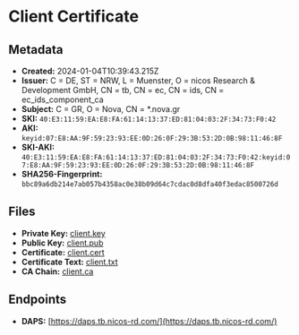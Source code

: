 # Client Certificate

## Metadata

- **Created:** 2024-01-04T10:39:43.215Z
- **Issuer:** C = DE, ST = NRW, L = Muenster, O = nicos Research & Development GmbH, CN = tb, CN = ec, CN = ids, CN = ec_ids_component_ca
- **Subject:** C = GR, O = Nova, CN = *.nova.gr
- **SKI:** `40:E3:11:59:EA:E8:FA:61:14:13:37:ED:81:04:03:2F:34:73:F0:42`
- **AKI:** `keyid:07:E8:AA:9F:59:23:93:EE:0D:26:0F:29:3B:53:2D:0B:98:11:46:8F`
- **SKI-AKI:** `40:E3:11:59:EA:E8:FA:61:14:13:37:ED:81:04:03:2F:34:73:F0:42:keyid:07:E8:AA:9F:59:23:93:EE:0D:26:0F:29:3B:53:2D:0B:98:11:46:8F`
- **SHA256-Fingerprint:** `bbc89a6db214e7ab057b4358ac0e38b09d64c7cdac0d8dfa40f3edac8500726d`

## Files

- **Private Key:** [client.key](client.key)
- **Public Key:** [client.pub](client.pub)
- **Certificate:** [client.cert](client.cert)
- **Certificate Text:** [client.txt](client.txt)
- **CA Chain:** [client.ca](client.ca)

## Endpoints

- **DAPS:** [https://daps.tb.nicos-rd.com/](https://daps.tb.nicos-rd.com/)